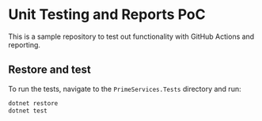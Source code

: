 # Unit Testing and Reports PoC

This is a sample repository to test out functionality with GitHub Actions and reporting.

## Restore and test

To run the tests, navigate to the `PrimeServices.Tests` directory and run:

```sh
dotnet restore
dotnet test
```